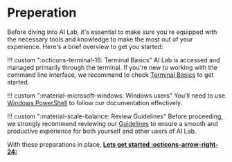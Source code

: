 # Preperation
Before diving into AI Lab, it's essential to make sure you're equipped with the necessary tools and knowledge to make the most out of your experience. Here's a brief overview to get you started:

!!! custom "<span class="custom-callout-icon">:octicons-terminal-16: Terminal Basics</span>"
    AI Lab is accessed and managed primarily through the terminal. If you're new to working with the command line interface, we recommend to check [Terminal Basics](/additional-guides/terminal-basics) to get started.

!!! custom "<span class="custom-callout-icon">:material-microsoft-windows: Windows users</span>"
    You'll need to use [Windows PowerShell](https://learn.microsoft.com/en-us/powershell/scripting/overview?) to follow our documentation effectively.

!!! custom "<span class="custom-callout-icon">:material-scale-balance: Review Guidelines</span>"
    Before proceeding, we strongly recommend reviewing our [Guidelines](/guidelines) to ensure a smooth and productive experience for both yourself and other users of AI Lab.

With these preparations in place, <span style="color: var(--md-primary-fg-color); font-weight: 700;"><a href="/getting-started/login/">Lets get started :octicons-arrow-right-24:</a></span>



